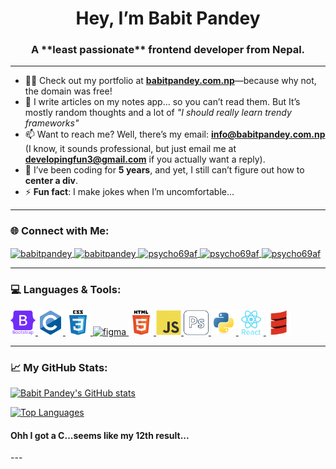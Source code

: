 <h1 align="center">Hey, I’m Babit Pandey</h1>
<h3 align="center">A **least passionate** frontend developer from Nepal.</h3>

---

- 👨‍💻 Check out my portfolio at [**babitpandey.com.np**](https://babitpandey.com.np)—because why not, the domain was free!
- 📝 I write articles on my notes app… so you can’t read them. But It’s mostly random thoughts and a lot of *"I should really learn trendy frameworks"*
- 📫 Want to reach me? Well, there’s my email: **info@babitpandey.com.np** (I know, it sounds professional, but just email me at **developingfun3@gmail.com** if you actually want a reply).
- 📄 I’ve been coding for **5 years**, and yet, I still can’t figure out how to **center a div**.
- ⚡ **Fun fact**: I make jokes when I’m uncomfortable...

---
<h3 align="left">🌐 Connect with Me:</h3>
<p align="left">
  <a href="https://codepen.io/babitpandey" target="blank">
    <img align="center" src="https://raw.githubusercontent.com/rahuldkjain/github-profile-readme-generator/master/src/images/icons/Social/codepen.svg" alt="babitpandey" height="30" width="40" />
  </a>
  <a href="https://dev.to/babitpandey" target="blank">
    <img align="center" src="https://raw.githubusercontent.com/rahuldkjain/github-profile-readme-generator/master/src/images/icons/Social/devto.svg" alt="babitpandey" height="30" width="40" />
  </a>
  <a href="https://twitter.com/psycho69af" target="blank">
    <img align="center" src="https://raw.githubusercontent.com/rahuldkjain/github-profile-readme-generator/master/src/images/icons/Social/twitter.svg" alt="psycho69af" height="30" width="40" />
  </a>
  <a href="https://fb.com/psycho69af" target="blank">
    <img align="center" src="https://raw.githubusercontent.com/rahuldkjain/github-profile-readme-generator/master/src/images/icons/Social/facebook.svg" alt="psycho69af" height="30" width="40" />
  </a>
  <a href="https://instagram.com/psycho69af" target="blank">
    <img align="center" src="https://raw.githubusercontent.com/rahuldkjain/github-profile-readme-generator/master/src/images/icons/Social/instagram.svg" alt="psycho69af" height="30" width="40" />
  </a>
</p>

---

<h3 align="left">💻 Languages & Tools:</h3>
<p align="left">
  <a href="https://getbootstrap.com" target="_blank" rel="noreferrer"> 
    <img src="https://raw.githubusercontent.com/devicons/devicon/master/icons/bootstrap/bootstrap-plain-wordmark.svg" alt="bootstrap" width="40" height="40"/> 
  </a>
  <a href="https://www.cprogramming.com/" target="_blank" rel="noreferrer">
    <img src="https://raw.githubusercontent.com/devicons/devicon/master/icons/c/c-original.svg" alt="c" width="40" height="40"/>
  </a>
  <a href="https://www.w3schools.com/css/" target="_blank" rel="noreferrer">
    <img src="https://raw.githubusercontent.com/devicons/devicon/master/icons/css3/css3-original-wordmark.svg" alt="css3" width="40" height="40"/>
  </a>
  <a href="https://www.figma.com/" target="_blank" rel="noreferrer">
    <img src="https://www.vectorlogo.zone/logos/figma/figma-icon.svg" alt="figma" width="40" height="40"/>
  </a>
  <a href="https://www.w3.org/html/" target="_blank" rel="noreferrer">
    <img src="https://raw.githubusercontent.com/devicons/devicon/master/icons/html5/html5-original-wordmark.svg" alt="html5" width="40" height="40"/>
  </a>
  <a href="https://developer.mozilla.org/en-US/docs/Web/JavaScript" target="_blank" rel="noreferrer">
    <img src="https://raw.githubusercontent.com/devicons/devicon/master/icons/javascript/javascript-original.svg" alt="javascript" width="40" height="40"/>
  </a>
  <a href="https://www.photoshop.com/en" target="_blank" rel="noreferrer">
    <img src="https://raw.githubusercontent.com/devicons/devicon/master/icons/photoshop/photoshop-line.svg" alt="photoshop" width="40" height="40"/>
  </a>
  <a href="https://www.python.org" target="_blank" rel="noreferrer">
    <img src="https://raw.githubusercontent.com/devicons/devicon/master/icons/python/python-original.svg" alt="python" width="40" height="40"/>
  </a>
  <a href="https://reactjs.org/" target="_blank" rel="noreferrer">
    <img src="https://raw.githubusercontent.com/devicons/devicon/master/icons/react/react-original-wordmark.svg" alt="react" width="40" height="40"/>
  </a>
  <a href="https://www.scala-lang.org" target="_blank" rel="noreferrer">
    <img src="https://raw.githubusercontent.com/devicons/devicon/master/icons/scala/scala-original.svg" alt="scala" width="40" height="40"/>
  </a>
</p>

---

<h3 align="left">📈 My GitHub Stats:</h3>

[![Babit Pandey's GitHub stats](https://github-readme-stats.vercel.app/api?username=babit-pandey&show_icons=true&theme=radical)](https://github.com/babit-pandey)

[![Top Languages](https://github-readme-stats.vercel.app/api/top-langs/?username=babit-pandey&layout=compact&theme=radical)](https://github.com/babit-pandey)

<h4>Ohh I got a C...seems like my 12th result...</h4>
---

